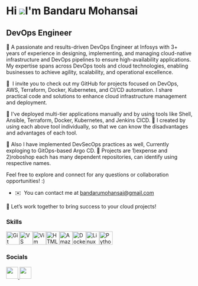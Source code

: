 Hi ![](https://user-images.githubusercontent.com/18350557/176309783-0785949b-9127-417c-8b55-ab5a4333674e.gif)I'm Bandaru Mohansai
===========================================================================================================================================

DevOps Engineer
------------------

🚀 A passionate and results-driven DevOps Engineer at Infosys with 3+ years of experience in designing, implementing, and managing cloud-native infrastructure and DevOps pipelines to ensure high-availability applications. My expertise spans across DevOps tools and cloud technologies, enabling businesses to achieve agility, scalability, and operational excellence.

🧠  I invite you to check out my GitHub for projects focused on DevOps, AWS, Terraform, Docker, Kubernetes, and CI/CD automation. I share practical code and solutions to enhance cloud infrastructure management and deployment. 

🚀 I've deployed multi-tier applications manually and by using tools like Shell, Ansible, Terraform, Docker, Kubernetes, and Jenkins CICD. 
🚀 I created by using each above tool individually, so that we can know the disadvantages and advantages of each tool.

🚀 Also I have implemented DevSecOps practices as well, Currently exploging to GitOps-based Argo CD.
🚀 Projects are 1)expense and 
                 2)roboshop
                    each has many dependent repositories, can identify using respective names.


Feel free to explore and connect for any questions or collaboration opportunities! :)


* ✉️  You can contact me at [bandarumohansai@gmail.com](mailto:bandarumohansai@gmail.com)

🌟 Let’s work together to bring success to your cloud projects!


### Skills


<p align="left">
<a href="https://git-scm.com/" target="_blank" rel="noreferrer"><img src="https://raw.githubusercontent.com/danielcranney/readme-generator/main/public/icons/skills/git-colored.svg" width="36" height="36" alt="Git" /></a><a href="https://code.visualstudio.com/" target="_blank" rel="noreferrer"><img src="https://raw.githubusercontent.com/danielcranney/readme-generator/main/public/icons/skills/visualstudiocode.svg" width="36" height="36" alt="VS Code" /></a><a href="https://www.vim.org/" target="_blank" rel="noreferrer"><img src="https://raw.githubusercontent.com/danielcranney/readme-generator/main/public/icons/skills/vim.svg" width="36" height="36" alt="Vim" /></a><a href="https://developer.mozilla.org/en-US/docs/Glossary/HTML5" target="_blank" rel="noreferrer"><img src="https://raw.githubusercontent.com/danielcranney/readme-generator/main/public/icons/skills/html5-colored.svg" width="36" height="36" alt="HTML5" /></a><a href="https://aws.amazon.com" target="_blank" rel="noreferrer"><img src="https://raw.githubusercontent.com/danielcranney/readme-generator/main/public/icons/skills/aws-colored.svg" width="36" height="36" alt="Amazon Web Services" /></a><a href="https://www.docker.com/" target="_blank" rel="noreferrer"><img src="https://raw.githubusercontent.com/danielcranney/readme-generator/main/public/icons/skills/docker-colored.svg" width="36" height="36" alt="Docker" /></a><a href="https://www.linux.org" target="_blank" rel="noreferrer"><img src="https://raw.githubusercontent.com/danielcranney/readme-generator/main/public/icons/skills/linux-colored.svg" width="36" height="36" alt="Linux" /></a><a href="https://www.python.org/" target="_blank" rel="noreferrer"><img src="https://raw.githubusercontent.com/danielcranney/readme-generator/main/public/icons/skills/python-colored.svg" width="36" height="36" alt="Python" /></a>
</p>


### Socials

<p align="left"> </a> <a href="https://www.linkedin.com/in/bandarumohansai " target="_blank" rel="noreferrer"> <picture> <source media="(prefers-color-scheme: dark)" srcset="https://raw.githubusercontent.com/danielcranney/readme-generator/main/public/icons/socials/linkedin-dark.svg" /> <source media="(prefers-color-scheme: light)" srcset="https://raw.githubusercontent.com/danielcranney/readme-generator/main/public/icons/socials/linkedin.svg" /> <img src="https://raw.githubusercontent.com/danielcranney/readme-generator/main/public/icons/socials/linkedin.svg" width="32" height="32" /> </picture> </a><a href="https://github.com/Mohansai7-ctrl " target="_blank" rel="noreferrer"> <picture> <source media="(prefers-color-scheme: dark)" srcset="https://raw.githubusercontent.com/danielcranney/readme-generator/main/public/icons/socials/github-dark.svg" /> <source media="(prefers-color-scheme: light)" srcset="https://raw.githubusercontent.com/danielcranney/readme-generator/main/public/icons/socials/github.svg" /> <img src="https://raw.githubusercontent.com/danielcranney/readme-generator/main/public/icons/socials/github.svg" width="32" height="32" /> </picture>  </p>